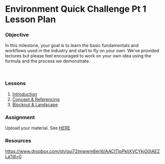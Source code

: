 # Environment Quick Challenge Pt 1 Lesson Plan 

<h3>Objective</h3>
<p><span>In this milestone, your goal is to learn the basic fundamentals and workflows used in the industry and start to fly on your own. We've provided lectures but please feel encouraged to work on your own idea using the formula and the process we demonstrate.&nbsp;&nbsp;</span></p>
<p>&nbsp;</p>
<h3>Lessons</h3>
<ol>
<li><a class="inline_disabled" href="https://vertexschool.instructure.com/courses/266/pages/introduction?module_item_id=18723" target="_blank" data-api-endpoint="https://vertexschool.instructure.com/api/v1/courses/266/pages/introduction" data-api-returntype="Page">Introduction</a></li>
<li><a class="inline_disabled" href="https://vertexschool.instructure.com/courses/266/pages/concept-and-referencing?module_item_id=18724" target="_blank" data-api-endpoint="https://vertexschool.instructure.com/api/v1/courses/266/pages/concept-and-referencing" data-api-returntype="Page">Concept &amp; Referencing</a></li>
<li><a class="inline_disabled" href="https://vertexschool.instructure.com/courses/266/pages/blockout-and-landscape?module_item_id=18725" target="_blank" data-api-endpoint="https://vertexschool.instructure.com/api/v1/courses/266/pages/blockout-and-landscape" data-api-returntype="Page">Blockout &amp; Landscape</a></li>
</ol>
<p><a title="Using the Foliage Tool" href="https://vertexschool.instructure.com/courses/257/pages/using-the-foliage-tool" data-api-endpoint="https://vertexschool.instructure.com/api/v1/courses/257/pages/using-the-foliage-tool" data-api-returntype="Page"></a></p>
<h3><span>Assignment</span></h3>
<p>Upload your material. See <a class="inline_disabled" href="https://vertexschool.instructure.com/courses/266/assignments/2347?module_item_id=18741" target="_blank">HERE</a></p>
<h3>Resources</h3>
<p><a class="inline_disabled external" href="https://www.dropbox.com/sh/gui72lmwwm6eri6/AACITlpPkIjXVCYkjG0IAEZLa?dl=0" target="_blank"><span>https://www.dropbox.com/sh/gui72lmwwm6eri6/AACITlpPkIjXVCYkjG0IAEZLa?dl=0</span></a></p>